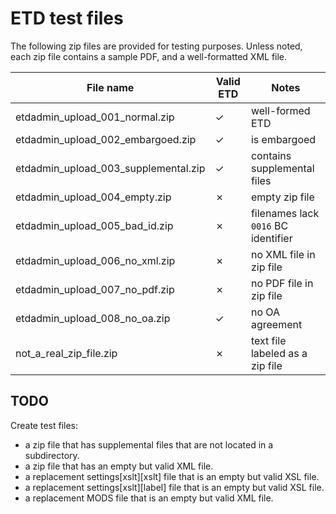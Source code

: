 # ETD test files

The following zip files are provided for testing purposes. Unless noted, each zip file contains a sample PDF, and a well-formatted XML file.

| File name                            | Valid ETD | Notes |
| ------------------------------------ | ----------|-------|
| etdadmin_upload_001_normal.zip       | ✓         | well-formed ETD |
| etdadmin_upload_002_embargoed.zip    | ✓         | is embargoed |
| etdadmin_upload_003_supplemental.zip | ✓         | contains supplemental files |
| etdadmin_upload_004_empty.zip        | ✗         | empty zip file |
| etdadmin_upload_005_bad_id.zip       | ✗         | filenames lack `0016` BC identifier |
| etdadmin_upload_006_no_xml.zip       | ✗         | no XML file in zip file |
| etdadmin_upload_007_no_pdf.zip       | ✗         | no PDF file in zip file |
| etdadmin_upload_008_no_oa.zip        | ✓         | no OA agreement |
| not_a_real_zip_file.zip              | ✗         | text file labeled as a zip file |

## TODO

Create test files:
* a zip file that has supplemental files that are not located in a subdirectory.
* a zip file that has an empty but valid XML file.
* a replacement settings\[xslt]\[xslt] file that is an empty but valid XSL file.
* a replacement settings\[xslt]\[label] file that is an empty but valid XSL file.
* a replacement MODS file that is an empty but valid XML file.